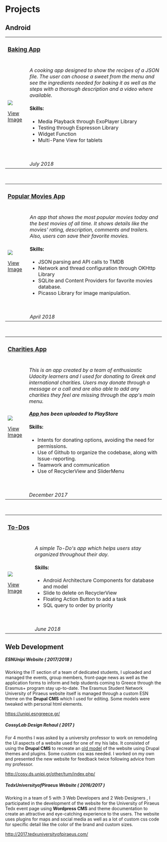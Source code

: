 
# Projects

## Android


<table cellspacing="0" cellpadding="0" style="border:none;">
    <tbody>
    <tr> <td colspan="2"> <h3> <u> Baking App </u> </h3> </td> </tr>
    <tr>
        <td>
            <img src="http://bit.ly/2O30uDa"><p><a href="http://bit.ly/2O30uDa ">View Image</p></a>  </td>
        <td>
            <br/> <i> A cooking app designed to show the recipes of a JSON file. The user can choose a sweet from the menu
            and see the ingredients needed for baking it as well as the steps with a thorough description and a video
            where available.</i>
            <h4> Skills: </h4>
            <ul>
                <li> Media Playback through ExoPlayer Library </li>
                <li> Testing through Espresson Library </li>
                <li> Widget Function </li>
                <li> Multi-Pane View for tablets </li>
            </ul>
            <br/>
            <br/>
            <i>July 2018</i>
        </td>
    </tr>
    </tbody>
</table>

<br>
<table>
    <tr> <td colspan="2"> <h3><u>Popular Movies App </u> </h3> </td> </tr>
    <tr>
        <td>
            <img src="http://gdurl.com/pIte"><p><a href="http://gdurl.com/pIte">View Image</p></a> </td>
        <td>
            <br/> <i> An app that shows the most popular movies today and the best movies of all time. It
            shows details like the movies' rating, description, comments and trailers. Also, users can
            save their favorite movies.</i>
             <h4> Skills: </h4>
            <ul>
                <li> JSON parsing and API calls to TMDB</li>
                <li> Network and thread configuration through OKHttp Library </li>
                <li> SQLite and Content Providers for favorite movies database. </li>
                <li> Picasso Library for image manipulation. </li>
            </ul>
           <br/>
            <br/>
            <i>April 2018</i>
        </td>
    </tr>
</table>

<br>
<table>
    <tr> <td colspan="2"><h3><u> Charities App </u></h3> </td> </tr>
    <tr>
        <td><img src="http://bit.ly/2Ma40tI"> <p><a href="http://bit.ly/2Ma40tI ">View Image</p></a> </td>
        <td>
        <br/> <i> This is an app created by a team of enthusiastic Udacity learners and I
        used for donating to Greek and international charities. Users may donate through
        a message or a call and are also able to add any charities they feel are missing
        through the app's main menu.
        <br/> <br/>
        <b><a href="https://play.google.com/store/apps/details?id=greek.dev.challenge.charities"> App </a> has been uploaded to PlayStore</b> </i> 
        <h4> Skills: </h4>
        <ul>
            <li> Intents for donating options, avoiding the need for permissions. </li>
            <li> Use of Github to organize the codebase, along with Issue-reporting.</li>
            <li> Teamwork and communication </li>
            <li> Use of RecyclerView and SliderMenu </li>
        </ul>
<br>
        <br>
        <i>December 2017</i>
    </td>
    </tr>
</table>

<br>
<table cellspacing="0" cellpadding="0" style="border: none;width:100%;">
    <tr> <td colspan="2">  <h3><u> To-Dos </u></h3> </td> </tr>
    <tr>
        <td>
            <img src="http://bit.ly/2wPVz1Q" ><p><a href="http://bit.ly/2wPVz1Q">View Image</p></a>  
        </td>
        <td>
 <br/> <i> A simple To-Do's app which helps users stay organized throughout their day. </i>
<h4> Skills: </h4>
            <ul>
                <li> Android Architecture Components for database and model </li>
                <li> Slide to delete on RecyclerView </li>
                <li> Floating Action Button to add a task </li>
                <li> SQL query to order by priority</li>
            </ul>
 <br/>
            <br/>
            <i>June 2018</i>
        </td>
    </tr>
</table>



## Web Development


##### ESNUnipi Website ( 2017/2018 )

Working the IT section of a team of dedicated students, I uploaded and managed the events, group members, front-page news as well 
as the application forms to inform and help students coming to Greece through the Erasmus+ program stay up-to-date.
The Erasmus Student Network University of Piraeus website itself is managed through a custom 
ESN theme on the **Drupal CMS** which I used for editing. Some models were tweaked with personal html elements.


<p><a href="https://unipi.esngreece.gr/"> https://unipi.esngreece.gr/ </a> </p>

##### CossyLab Design Rehaul ( 2017 )

For 4 months I was asked by a university professor to work on remodeling the UI aspects of a website 
used for one of my his labs. It consisted of using the **Drupal CMS** to recreate an [old model](http://tum.ds.unipi.gr/) 
of the website using Drupal themes and plugins. Some custom css was needed. I worked on my own and presented
the new website for feedback twice following advice from my professor.

<p><a href="http://cosy.ds.unipi.gr/other/tum/index.php/">http://cosy.ds.unipi.gr/other/tum/index.php/</a></p>

##### TedxUniversityofPiraeus Website ( 2016/2017 )

Working in a team of 5 with 3 Web Developers and 2 Web Designers , I participated in the development of the website 
for the University of Piraeus Tedx event page using **Wordpress CMS** and 
theme documentation to create an attractive and eye-catching experience to the users. The website uses plugins for 
maps and social media as well as a lot of custom css code for specific detail like the color of the brand and custom sizes.

<p><a href="http://2017.tedxuniversityofpiraeus.com/"> http://2017.tedxuniversityofpiraeus.com/ </a> </p>
